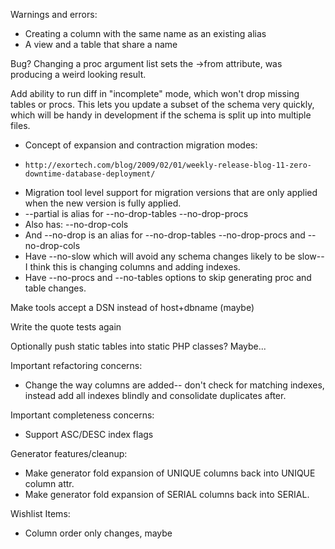 Warnings and errors:

  * Creating a column with the same name as an existing alias
  * A view and a table that share a name

Bug? Changing a proc argument list sets the ->from attribute, was producing
a weird looking result.

Add ability to run diff in "incomplete" mode, which won't drop missing
tables or procs.  This lets you update a subset of the schema very
quickly, which will be handy in development if the schema is split up
into multiple files.

  * Concept of expansion and contraction migration modes:
  *     http://exortech.com/blog/2009/02/01/weekly-release-blog-11-zero-downtime-database-deployment/
  * Migration tool level support for migration versions that are only applied when the new version is fully applied.
  * --partial is alias for --no-drop-tables --no-drop-procs
  * Also has: --no-drop-cols
  * And --no-drop is an alias for --no-drop-tables --no-drop-procs and --no-drop-cols
  * Have --no-slow which will avoid any schema changes likely to be
    slow-- I think this is changing columns and adding indexes.
  * Have --no-procs and --no-tables options to skip generating proc and
    table changes.

Make tools accept a DSN instead of host+dbname (maybe) 

Write the quote tests again

Optionally push static tables into static PHP classes? Maybe...

Important refactoring concerns:

  * Change the way columns are added-- don't check for matching indexes,
    instead add all indexes blindly and consolidate duplicates after.

Important completeness concerns:

  * Support ASC/DESC index flags

Generator features/cleanup:

  * Make generator fold expansion of UNIQUE columns back into UNIQUE column attr.
  * Make generator fold expansion of SERIAL columns back into SERIAL.

Wishlist Items:

  * Column order only changes, maybe


